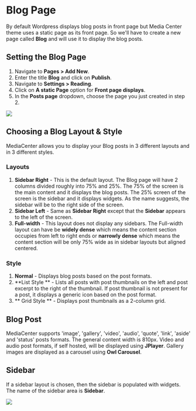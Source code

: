 # Blog Page

By default Wordpress displays blog posts in front page but Media Center theme uses a static page as its front page. So we'll have to create a new page called **Blog** and will use it to display the blog posts.

## Setting the Blog Page

1. Navigate to **Pages > Add New**.
2. Enter the title **Blog** and click on **Publish**.
3. Navigate to **Settings > Reading**.
4. Click on **A static Page** option for **Front page displays**.
5. In the **Posts page** dropdown, choose the page you just created in step 2.

![](http://transvelo.github.io/docs/mediacenter/images/reading-settings-blog.png)

## Choosing a Blog Layout & Style

MediaCenter allows you to display your Blog posts in 3 different layouts and in 3 different styles.

### Layouts

1. **Sidebar Right** - This is the default layout. The Blog page will have 2 columns divided roughly into 75% and 25%. The 75% of the screen is the main content and it displays the blog posts. The 25% screen of the screen is the sidebar and it displays widgets. As the name suggests, the sidebar will be to the right side of the screen.
2. **Sidebar Left** - Same as **Sidebar Right** except that the **Sidebar** appears to the left of the screen.
3. **Full-width** - This layout does not display any sidebars. The Full-width layout can have be **widely dense** which means the content section occupies from left to right ends or **narrowly dense** which means the content section will be only 75% wide as in sidebar layouts but aligned centered.


### Style

1. **Normal** - Displays blog posts based on the post formats.
2. **List Style ** - Lists all posts with post thumbnails on the left and post excerpt to the right of the thumbnail. If post thumbnail is not present for a post, it displays a generic icon based on the post format.
3. ** Grid Style ** - Displays post thumbnails as a 2-column grid.

## Blog Post

MediaCenter supports 'image', 'gallery', 'video', 'audio', 'quote', 'link', 'aside' and 'status' posts formats. The general content width is 810px. Video and audio post formats, if self hosted, will be displayed using **JPlayer**. Gallery images are displayed as a carousel using **Owl Carousel**.

## Sidebar

If a sidebar layout is chosen, then the sidebar is populated with widgets. The name of the sidebar area is **Sidebar**.

![](http://transvelo.github.io/docs/mediacenter/images/sidebar-blog.png)

